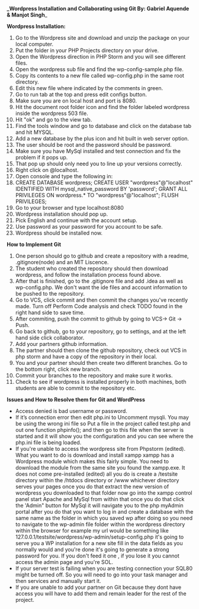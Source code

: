 **_Wordpress Installation and Collaborating using Git
By: Gabriel Aquende & Manjot Singh**_

**Wordpress Installation:**
1. Go to the Wordpress site and download and unzip the package on your local computer.
2. Put the folder in your PHP Projects directory on your drive.
3. Open the Wordpress direction in PHP Storm and you will see different files.
4. Open the wordpress sub file and find the wp-config-sample.php file.
5. Copy its contents to a new file called wp-config.php in the same root directory.
6. Edit this new file where indicated by the comments in green.
7. Go to run tab at the top and press edit configs button.
8. Make sure you are on local host and port is 8080. 
9. Hit the document root folder icon and find the folder labeled wordpress inside the wordpress 503 file.
10. Hit "ok" and go to the view tab.
11. Find the tools window and go to database and click on the database tab and hit MYSQL. 
12. Add a new database by the plus icon and hit built in web server option.
13. The user should be root and the password should be password.
14. Make sure you have MySql installed and test connection and fix the problem if it pops up.
15. That pop up should only need you to line up your versions correctly. 
16. Right click on @localhost.
17. Open console and type the following in:
18. CREATE DATABASE wordpress;
    CREATE USER "wordpress"@"localhost" IDENTIFIED WITH mysql_native_password BY 'password';
    GRANT ALL PRIVILEGES ON wordpress.* TO "wordpress"@"localhost";
    FLUSH PRIVILEGES; 
19. Go to your browser and type localhost:8080
20. Wordpress installation should pop up.
21. Pick English and continue with the account setup.
22. Use password as your password for you account to be safe. 
23. Wordpress should be installed now. 

**How to Implement Git**
1. One person should go to github and create a repository with a readme, .gitignore(node) and an MIT Liscence.
2. The student who created the repository should then download wordpress, and follow the installation process found above.
3. After that is finished, go to the .gitignore file and add .idea as well as wp-config.php. We don't want the ide files and account information to be pushed to the repository.
4. Go to VCS, click commit and then commit the changes you've recently made. Turn off Perform Code analysis and check TODO found in the right hand side to save time.
5. After commiting, push the commit to github by going to VCS-> Git -> Push.
6. Go back to github, go to your repository, go to settings, and at the left hand side click collaborator.
7. Add your partners github information.
8. The partner should then clone the github repository, check out VCS in php storm and have a copy of the repository in their local.
9. You and your partner should then create two different branches. Go to the bottom right, click new branch.
10. Commit your branches to the repository and make sure it works.
11. Check to see if wordpress is installed properly in both machines, both students are able to commit to the repository etc.

**Issues and How to Resolve them for Git and WordPress**
* Access denied is bad username or password.
* If it’s connection error then edit php.ini to Uncomment mysqli. You may be using the wrong ini file so Put a file in
the project called test.php and out one function phpinfo(); and then go to this file when the server is started and it 
will show you the configuration and you can see where the php.ini file is being loaded.                                                                  
* If you're unable to access the wordpress site from Phpstorm (edited). What you want to do is download and install xampp
xampp has a Wordpress module which makes this fairly simple. You need to download the module from the same site you found the xampp.exe. 
It does not come pre-installed (edited) 
all you do is create a /testsite directory within the /htdocs directory or /www 
whichever directory serves your pages 
once you do that extract the new version of wordpress you downloaded to that folder 
now go into the xampp control panel 
start Apache and MySql from within that 
once you do that click  the 'Admin" button for MySql
it will navigate you to the php myAdmin portal
after you do that you want to log in and create a database with the same name as the folder in which you saved wp 
after doing so you need to navigate to the wp-admin file folder within the wordpress directory 
within the browser for example my url would be something like 
127.0.0.1/testsite/wordpress/wp-admin/setup-config.php it's going to serve you a WP installation for a new site
fill in the data fields as you normally would and you're done
it's going to generate a strong password for you. If you don't feed it one
, if you lose it you cannot access the admin page and you're SOL. 
* If your server test is failing when you are testing connection your SQL80 might be turned off.
So you will need to go into your task manager and then services and manually start it.
* If you are unable to add your partner on Git because they dont have access you will have to add them and remain
leader for the rest of the project.
